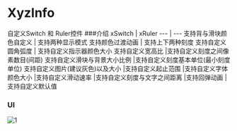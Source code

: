 # XyzInfo
  自定义Switch 和 Ruler控件
###介绍
      xSwitch | xRuler
      --- | ---
      支持背与滑块颜色自定义          | 支持两种显示模式
      支持颜色过渡动画               | 支持上下两种刻度
      支持自定义圆角弧度             | 支持自定义指示器颜色大小
      支持自定义宽高比               |支持自定义刻度之间像素数目(间距)
      支持自定义滑块与背景大小比例     |支持自定义刻度基本单位(最小刻度单位)
      支持自定义图片(建议灰色)以及大小 |支持自定义起止范围
                                  |支持自定义字体颜色大小
                                  |支持自定义滑动速率
                                  |支持自定义刻度与文字之间距离
                                  |支持回弹动画
                                  |支持自定义默认值
      
### UI
   ![1](https://github.com/zhangxuyang321/XyzInfo/blob/master/ui/2.gif)
